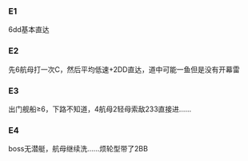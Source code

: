 ### E1

6dd基本直达

### E2

先6航母打一次C，然后平均低速+2DD直达，道中可能一鱼但是没有开幕雷

### E3

出门舰船≥6，下路不知道，4航母2轻母索敌233直接进……

### E4

boss无潜艇，航母继续洗……烦轮型带了2BB
